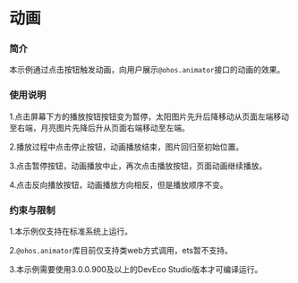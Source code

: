 # 动画

### 简介

本示例通过点击按钮触发动画，向用户展示`@ohos.animator`接口的动画的效果。

### 使用说明

1.点击屏幕下方的播放按钮按钮变为暂停，太阳图片先升后降移动从页面左端移动至右端，月亮图片先降后升从页面右端移动至左端。

2.播放过程中点击停止按钮，动画播放结束，图片回归至初始位置。

3.点击暂停按钮，动画播放中止，再次点击播放按钮，页面动画继续播放。

4.点击反向播放按钮，动画播放方向相反，但是播放顺序不变。

### 约束与限制

1.本示例仅支持在标准系统上运行。

2.`@ohos.animator`库目前仅支持类web方式调用，ets暂不支持。

3.本示例需要使用3.0.0.900及以上的DevEco Studio版本才可编译运行。